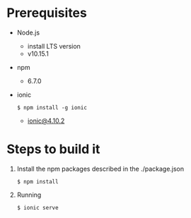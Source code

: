 
# Prerequisites

* Node.js
    - install LTS version
    - v10.15.1

* npm
    - 6.7.0

* ionic
    ```
    $ npm install -g ionic
    ```
    - ionic@4.10.2


# Steps to build it

1. Install the npm packages described in the ./package.json

    ```
    $ npm install
    ```

2. Running
    ```
    $ ionic serve
    ```






